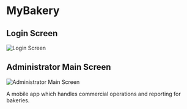 # MyBakery
## Login Screen
![Login Screen](https://i.imgur.com/E63lzYy.png)

## Administrator Main Screen
![Administrator Main Screen](https://i.imgur.com/mZpag7t.png)

A mobile app which handles commercial operations and reporting for bakeries.
